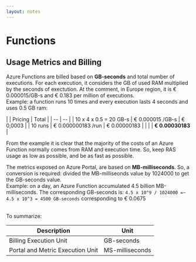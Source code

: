 ```yaml
---
layout: notes
---
```


# Functions

## Usage Metrics and Billing

Azure Functions are billed based on **GB-seconds** and total number of executions. For each execution, it considers the GB of used RAM multiplied by the seconds of exectution. At the comment, in Europe region, it is &euro; 0.000015/GB-s and &euro; 0.183 per million of executions.  
Example: a function runs 10 times and every execution lasts 4 seconds and uses 0.5 GB ram:

| | Pricing | Total |
| -- | -- |
| 10 x 4 x 0.5 = 20 GB-s | &euro; 0.000015 /GB-s  | &euro; 0,0003 | 
| 10 runs |  &euro; 0.000000183 /run |  &euro; 0.00000183  |
| | | **&euro; 0.00030183** |


From the example it is clear that the majority of the costs of an Azure Function normally comes from RAM and execution time. So, keep RAS usage as low as possible, and be as fast as possible.


The metrics exposed on Azure Portal, are based on **MB-milliseconds**. So, a conversion is required: divided the MB-milliseonds value by 1024000 to get the GB-seconds value.  
Example: on a day, an Azure Function accumulated 4.5 billion MB-milliseconds. The corresponding GB-seconds is: `4.5 x 10^9 / 1024000 =~ 4.5 x 10^3 = 4500 GB-seconds` corresponding to &euro; 0.0675

<br/>To summarize:

| Description | Unit |
| --| -- |
| Billing Execution Unit |  GB-seconds |
| Portal and Metric Execution Unit | MS-milliseconds |
